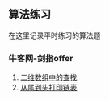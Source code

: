 ## 算法练习
在这里记录平时练习的算法题

### 牛客网-剑指offer

1. [二维数组中的查找](src/nowcoder/FindTest.java)
2. [从尾到头打印链表](src/nowcoder/PrintListFromTailToHeadTest.java)